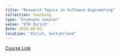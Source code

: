 ```yaml
---
title: "Research Topics in Software Engineering"
collection: teaching
type: "Graduate seminar"
venue: "ETH Zurich"
date: 2016-09-01
location: "Zurich, Switzerland"
---
```

[Course Link](https://www.sri.inf.ethz.ch/teaching/rse-fall2016)
